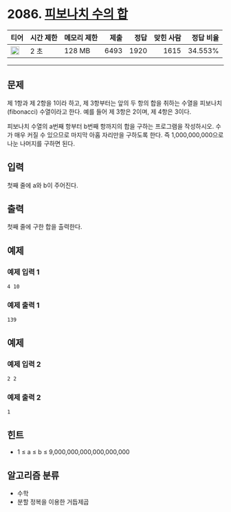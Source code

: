 # 2086. [피보나치 수의 합](https://www.acmicpc.net/problem/2086)

| 티어                                                                  | 시간 제한 | 메모리 제한 | 제출 | 정답 | 맞힌 사람 | 정답 비율 |
| --------------------------------------------------------------------- | --------- | ----------- | ---: | ---: | --------: | --------: |
| <img src="https://static.solved.ac/tier_small/15.svg" width="20px" /> | 2 초      | 128 MB      | 6493 | 1920 |      1615 |   34.553% |

---

## 문제

제 1항과 제 2항을 1이라 하고, 제 3항부터는 앞의 두 항의 합을 취하는 수열을 피보나치(fibonacci) 수열이라고 한다. 예를 들어 제 3항은 2이며, 제 4항은 3이다.

피보나치 수열의 a번째 항부터 b번째 항까지의 합을 구하는 프로그램을 작성하시오. 수가 매우 커질 수 있으므로 마지막 아홉 자리만을 구하도록 한다. 즉 1,000,000,000으로 나눈 나머지를 구하면 된다.

## 입력

첫째 줄에 a와 b이 주어진다.

## 출력

첫째 줄에 구한 합을 출력한다.

## 예제

### 예제 입력 1

```
4 10
```

### 예제 출력 1

```
139
```

## 예제

### 예제 입력 2

```
2 2
```

### 예제 출력 2

```
1
```

## 힌트

- 1 ≤ a ≤ b ≤ 9,000,000,000,000,000,000

## 알고리즘 분류

- 수학
- 분할 정복을 이용한 거듭제곱
